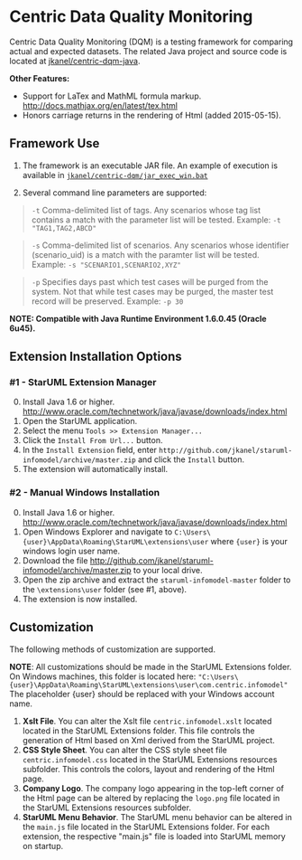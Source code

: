 # Centric Data Quality Monitoring

Centric Data Quality Monitoring (DQM) is a  testing framework for comparing actual and expected datasets. The related Java project and source code is located at [jkanel/centric-dqm-java](http://github.com/jkanel/centric-dqm-java).

**Other Features:**
* Support for LaTex and MathML formula markup. http://docs.mathjax.org/en/latest/tex.html
* Honors carriage returns in the rendering of Html (added 2015-05-15).

## Framework Use
1. The framework is an executable JAR file.  An example of execution is available in [```jkanel/centric-dqm/jar_exec_win.bat```](http://github.com/jkanel/centric-dqm/jar_exec_win.bat)

2. Several command line parameters are supported:

> ```-t``` Comma-delimited list of tags.  Any scenarios whose tag list contains a match with the parameter list will be tested. Example: ```-t "TAG1,TAG2,ABCD"```

> ```-s``` Comma-delimited list of scenarios.  Any scenarios whose identifier (scenario_uid) is a match with the paramter list will be tested.  Example: ```-s "SCENARIO1,SCENARIO2,XYZ"```

> ```-p``` Specifies days past which test cases will be purged from the system.  Not that while test cases may be purged, the master test record will be preserved. Example: ```-p 30```

**NOTE: Compatible with Java Runtime Environment 1.6.0.45 (Oracle 6u45).**

## Extension Installation Options
### #1 - StarUML Extension Manager
0. Install Java 1.6 or higher. http://www.oracle.com/technetwork/java/javase/downloads/index.html
1. Open the StarUML application.
2. Select the menu ```Tools >> Extension Manager...```
3. Click the ```Install From Url...``` button.
4. In the ```Install Extension``` field, enter ```http://github.com/jkanel/staruml-infomodel/archive/master.zip``` and click the ```Install``` button.
5. The extension will automatically install.

### #2 - Manual Windows Installation
0. Install Java 1.6 or higher. http://www.oracle.com/technetwork/java/javase/downloads/index.html
1. Open Windows Explorer and navigate to ```C:\Users\{user}\AppData\Roaming\StarUML\extensions\user``` where ```{user}``` is your windows login user name.
2. Download the file http://github.com/jkanel/staruml-infomodel/archive/master.zip to your local drive.
3. Open the zip archive and extract the ```staruml-infomodel-master``` folder to the ```\extensions\user``` folder (see #1, above).
4. The extension is now installed.

## Customization
The following methods of customization are supported.

**NOTE**: All customizations should be made in the StarUML Extensions folder.  On Windows machines, this folder is located here:
     ```"C:\Users\{user}\AppData\Roaming\StarUML\extensions\user\com.centric.infomodel"```
The placeholder {user} should be replaced with your Windows account name.

1. **Xslt File**. You can alter the Xslt file ```centric.infomodel.xslt``` located located in the StarUML Extensions folder.  This file controls the generation of Html based on Xml derived from the StarUML project.
2. **CSS Style Sheet**. You can alter the CSS style sheet file ```centric.infomodel.css``` located in the StarUML Extensions resources subfolder.  This controls the colors, layout and rendering of the Html page.
3. **Company Logo**. The company logo appearing in the top-left corner of the Html page can be altered by replacing the ```logo.png``` file located in the StarUML Extensions resources subfolder. 
4. **StarUML Menu Behavior**.  The StarUML menu behavior can be altered in the ```main.js``` file located in the StarUML Extensions folder.  For each extension, the respective "main.js" file is loaded into StarUML memory on startup.


